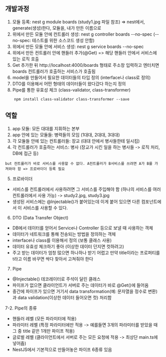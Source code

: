 ## 개발과정
1. 모듈 등록: nest g module boards (study1.jpg 파일 참조) => nest에서, generate(생성)한다, 모듈을, 내가 만든 이름으로
2. 위에서 만든 모듈 안에 컨트롤러 생성: nest g controller boards --no-spec (--no-spec: 테스트를 위한 소스코드 생성 안함)
3. 위에서 만든 모듈 안에 서비스 생성: nest g service boards --no-spec
4. 위에서 만든 컨트롤러 안에 핸들러 추가(@Get) => 해당 핸들러 안에서 서비스에 있는 로직 호출
5. Get 추가한 뒤 http://localhost:4000/boards 형태로 주소창 입력하고 엔터치면 boards 컨트롤러가 호출하는 서비스가 호출됨
6. model을 만들어서 필요한 데이터들의 타입 정의 (interface나 class로 정의)
7. DTO를 이용해서 어떤 형태의 데이터들이 왔다갔다 하는지 정의
8. Pipe를 통한 유효성 체크 (class-validator, class-transformer)
```
    npm install class-validator class-transformer --save
```

## 역할
1. app 모듈: 모든 대대를 지휘하는 본부
2. app 안에 있는 모듈들: 병력들의 모임 (1대대, 2대대, 3대대)
3. 각 모듈들 안에 있는 컨트롤러들: 장교 (대대 안에서 병사들한테 일시킴)
4. 각 컨트롤러가 호출하는 서비스: 병사 (장교가 시킨 일을 하는 병사들 -> 로직 처리, DB에 접근 등)

```
but 컨트롤러가 바로 서비스를 사용할 수 없다. A컨트롤러가 B서비스를 쓰려면 A가 B를 가져와야 함 => 프로바이더 등록 필요
```

5. 프로바이더
- 서비스를 컨트롤러에서 사용하려면 그 서비스를 주입해야 함 (하나의 서비스를 여러 컨트롤러에서 사용 가능) -> study2.jpg, study3.jpg
- 생성된 서비스에는 @Injectable()가 붙어있는데 이게 붙어 있으면 다른 컴포넌트에서 이 서비스를 사용할 수 있다.

6. DTO (Data Transfer Object)
- DB에서 데이터를 얻어서 Service나 Controller 등으로 보낼 때 사용하는 객체
- 데이터가 네트워크를 통해 전송되는 방법을 정의하는 객체
- interface나 class를 이용해서 정의 (보통 클래스 사용)
- 데이터 유효성 체크하기 좋아 (이상한 데이터 던지면 컷하려고)
- 주고 받는 데이터가 엄청 많으면 하나하나 받기 어렵고 만약 title이라는 프로퍼티를 t라고 이름 바꾸면 싹다 찾아서 고쳐줘야 한다

7. Pipe
- @Injectable() 데코레이터로 주석이 달린 클래스
- 파이프가 없으면 클라이언트가 서버로 주는 데이터가 바로 @Get()에 들어옴
- 중간에 파이프가 있으면 거기서 data transformation(예: 문자열을 정수로 변환)과 data validation(이상한 데이터 들어오면 컷) 처리함

7-2. Pipe의 종류
- 핸들러 레벨 (모든 파라미터에 적용)
- 파라미터 레벨 (특정 파라미터에만 적용 -> 예를들면 3개의 파라미터를 받았을 때 그 중 title 같은 1개만 파이프 적용)
- 글로벌 레벨 (클라이언트에서 서버로 주는 모든 요청에 적용 -> 최상단 main.ts에 넣어줌)
- NestJS에서 기본적으로 만들어놓은 파이프 6종류 있음

